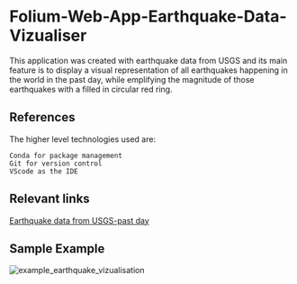 # Folium-Web-App-Earthquake-Data-Vizualiser

This application was created with earthquake data from USGS and its main feature is to display 
a visual representation of all earthquakes happening in the world in the past day, while emplifying 
the magnitude of those earthquakes with a filled in circular red ring.

## References

The higher level technologies used are:

    Conda for package management
    Git for version control
    VScode as the IDE
    
 ## Relevant links

   [Earthquake data from USGS-past day](https://earthquake.usgs.gov/earthquakes/feed/v1.0/summary/all_day.geojson)
   
   
  ## Sample Example
   ![example_earthquake_vizualisation](https://user-images.githubusercontent.com/19821445/128603248-4218e60a-35b9-4ba7-8948-1f87de49d03e.JPG)

